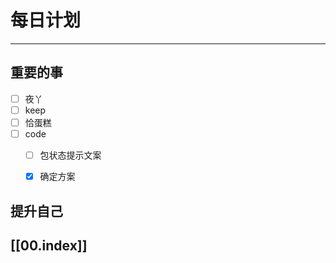 
# 每日计划
---
## 重要的事

- [ ]    夜丫
- [ ]   keep
- [ ] 恰蛋糕
- [ ]  code
    - [ ]   包状态提示文案
    - [x]  确定方案



## 提升自己

  



## [[00.index]]










